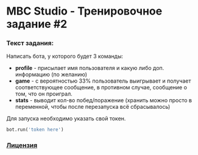 # MBC Studio - Тренировочное задание #2

### Текст задания: 
Написать бота, у которого будет 3 команды:
* **profile** - присылает имя пользователя и какую либо доп. информацию (по желанию)
* **game** - с вероятностью 33% пользователь выигрывает и получает соответствующее сообщение, в противном случае, сообщение о том, что он проиграл.
* **stats** - выводит кол-во побед/поражение (хранить можно просто в переменной, чтобы после перезапуска всё сбрасывалось)


Для запуска необходимо указать свой токен.
```python
bot.run('token here')
```

### [Лицензия](./LICENSE)